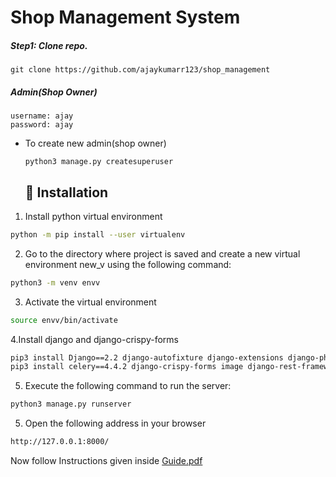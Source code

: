# Shop Management System
##### Step1: Clone repo.
```
git clone https://github.com/ajaykumarr123/shop_management 
```

##### Admin(Shop Owner) </br>
```
username: ajay
password: ajay
```

* To create new admin(shop owner)</br>
  ```
  python3 manage.py createsuperuser
  ```
  ## :electric_plug: Installation

1. Install python virtual environment


```bash
python -m pip install --user virtualenv
```

2. Go to the directory where project is saved and create a new virtual environment new_v using the following command:
```bash
python3 -m venv envv
```

3. Activate the virtual environment
```bash
source envv/bin/activate
```
4.Install django and django-crispy-forms

```bash
pip3 install Django==2.2 django-autofixture django-extensions django-phone-field
pip3 install celery==4.4.2 django-crispy-forms image django-rest-framework
```
5. Execute the following command to run the server:
```bash
python3 manage.py runserver
```
5. Open the following address in your browser
```bash
http://127.0.0.1:8000/
```
Now follow Instructions given inside [Guide.pdf](https://github.com/ajaykumarr123/shop_management/blob/master/Guide.pdf)
